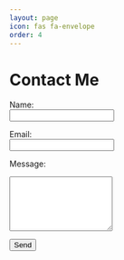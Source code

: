 ```yaml
---
layout: page
icon: fas fa-envelope
order: 4
---
```


<h1>Contact Me</h1>

<form action="https://formspree.io/f/myzdvvrq" method="POST">
  <label for="name">Name:</label><br>
  <input type="text" id="name" name="name" required><br>

  <label for="email">Email:</label><br>
  <input type="email" id="email" name="_replyto" required><br>

  <label for="message">Message:</label><br>
  <textarea id="message" name="message" rows="6" required></textarea><br>

  <button type="submit">Send</button>
</form>
